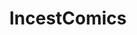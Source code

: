 ---
title: IncestComics
crosslinks:
- doujinshi
- rule34_comics
- gifcest
- HentaiWesternComics
- incest
- IncestDoujinshi
- rule34
- johnpersonsthepit
- lewdgames
---